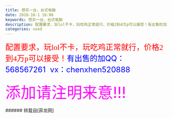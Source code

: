 ```yaml
---
title: 想买一台，台式电脑
date: 2018-10-1 16:06
keywords: 想买一台，台式电脑
description: 配置要求，玩lol不卡，玩吃鸡正常就行，价格2到4万p可以接受！有出售的加QQ：568567261  vx：chenxhen520888添加请注明来意!!!
categories: used
---
```

<td class="t_f" id="postmessage_1920210">

<font face="Impact"><font size="5"><font color="#ff0000">配置要求，玩lol不卡，玩吃鸡正常就行，价格2到4万p可以接受！</font></font></font><font size="5"><font color="#0000ff">有出售的加QQ：568567261  vx：chenxhen520888</font></font><br/>
<br/>
<font size="7"><font color="#ff00ff">添加请注明来意!!!</font></font><br/>
</td>
###### 转载自[菲龙网]